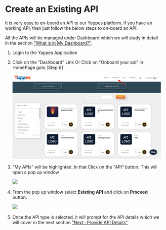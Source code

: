 # Create an Existing API

It is very easy to on-board an API to our Yappes platform. If you have
an working API, then just follow the below steps to on-board an API.

All the APIs will be managed under Dashboard which we will study in
detail in the section ["What is in My Dashboard?"](dashboard.md).

1.  Login to the Yappes Application

2.  Click on the "Dashboard" Link Or Click on "Onboard your api" in
    HomePage goto [Step 6]

    ![](images/existing_api/existing_api_onboard_01.png)

3.  "My APIs" will be highlighted. In that Click on the "API"
    button. This will open a pop up window

    ![](/images/existing_api/existing_api_onboard_02.png)

4.  From the pop up window select **Existing API** and click on
    **Proceed** button.

    ![](/images/existing_api/existing_api_onboard_03.png)

5.  Once the API type is selected, it will prompt for the API details
    which we will cover in the next section ["Next : Provide API
    Details"](api_details.md)
